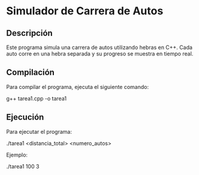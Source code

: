 # Simulador de Carrera de Autos

## Descripción
Este programa simula una carrera de autos utilizando hebras en C++. Cada auto corre en una hebra separada y su progreso se muestra en tiempo real.

## Compilación
Para compilar el programa, ejecuta el siguiente comando:


g++ tarea1.cpp -o tarea1


## Ejecución
Para ejecutar el programa:


./tarea1 <distancia_total> <numero_autos>


Ejemplo:


./tarea1 100 3
